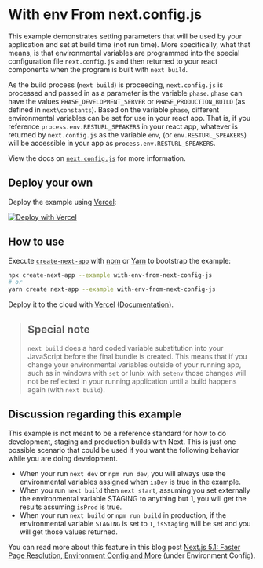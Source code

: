# With env From next.config.js

This example demonstrates setting parameters that will be used by your application and set at build time (not run time).
More specifically, what that means, is that environmental variables are programmed into the special configuration file `next.config.js` and then
returned to your react components when the program is built with `next build`.

As the build process (`next build`) is proceeding, `next.config.js` is processed and passed in as a parameter is the variable `phase`.
`phase` can have the values `PHASE_DEVELOPMENT_SERVER` or `PHASE_PRODUCTION_BUILD` (as defined in `next\constants`). Based on the variable
`phase`, different environmental variables can be set for use in your react app. That is, if you reference `process.env.RESTURL_SPEAKERS`
in your react app, whatever is returned by `next.config.js` as the variable `env`, (or `env.RESTURL_SPEAKERS`) will be accessible in your
app as `process.env.RESTURL_SPEAKERS`.

View the docs on [`next.config.js`](https://nextjs.org/docs/api-reference/next.config.js/introduction) for more information.

## Deploy your own

Deploy the example using [Vercel](https://vercel.com?utm_source=github&utm_medium=readme&utm_campaign=next-example):

[![Deploy with Vercel](https://vercel.com/button)](https://vercel.com/new/git/external?repository-url=https://github.com/vercel/next.js/tree/canary/examples/with-env-from-next-config-js&project-name=with-env-from-next-config-js&repository-name=with-env-from-next-config-js)

## How to use

Execute [`create-next-app`](https://github.com/vercel/next.js/tree/canary/packages/create-next-app) with [npm](https://docs.npmjs.com/cli/init) or [Yarn](https://yarnpkg.com/lang/en/docs/cli/create/) to bootstrap the example:

```bash
npx create-next-app --example with-env-from-next-config-js
# or
yarn create next-app --example with-env-from-next-config-js
```

Deploy it to the cloud with [Vercel](https://vercel.com/new?utm_source=github&utm_medium=readme&utm_campaign=next-example) ([Documentation](https://nextjs.org/docs/deployment)).

> ## Special note
>
> `next build` does a hard coded variable substitution into your JavaScript before the final bundle is created. This means
> that if you change your environmental variables outside of your running app, such as in windows with `set` or lunix with `setenv`
> those changes will not be reflected in your running application until a build happens again (with `next build`).

## Discussion regarding this example

This example is not meant to be a reference standard for how to do development, staging and
production builds with Next. This is just one possible scenario that could be used if you want the
following behavior while you are doing development.

- When your run `next dev` or `npm run dev`, you will always use the environmental variables assigned when `isDev` is true in the example.
- When you run `next build` then `next start`, assuming you set externally the environmental variable STAGING to anything but 1, you will get the results assuming `isProd` is true.
- When your run `next build` or `npm run build` in production, if the environmental variable `STAGING` is set to `1`, `isStaging` will be set and you will get those values returned.

You can read more about this feature in this blog post <a href="https://vercel.com/blog/next5-1" target="_blank">Next.js 5.1: Faster Page Resolution, Environment Config and More</a> (under Environment Config).
